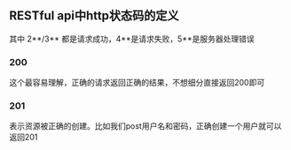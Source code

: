 ## RESTful api中http状态码的定义
其中 2**/3** 都是请求成功，4\*\*是请求失败，5\*\*是服务器处理错误

### 200
这个最容易理解，正确的请求返回正确的结果，不想细分直接返回200即可
### 201
表示资源被正确的创建。比如我们post用户名和密码，正确创建一个用户就可以返回201

